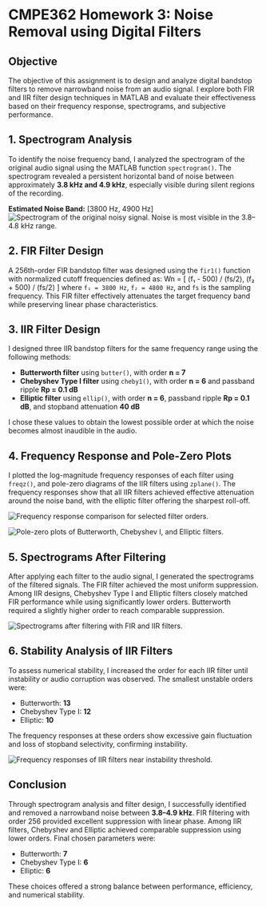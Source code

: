 # CMPE362 Homework 3: Noise Removal using Digital Filters



## Objective

The objective of this assignment is to design and analyze digital bandstop filters to remove narrowband noise from an audio signal. I explore both FIR and IIR filter design techniques in MATLAB and evaluate their effectiveness based on their frequency response, spectrograms, and subjective performance.


## 1. Spectrogram Analysis

To identify the noise frequency band, I analyzed the spectrogram of the original audio signal using the MATLAB function `spectrogram()`. The spectrogram revealed a persistent horizontal band of noise between approximately **3.8 kHz and 4.9 kHz**, especially visible during silent regions of the recording.

**Estimated Noise Band:** [3800 Hz, 4900 Hz]
![Spectrogram of the original noisy signal. Noise is most visible in the 3.8–4.8 kHz range.](https://github.com/user-attachments/assets/d5addf57-f65f-4df8-aadb-d6a9f6ff7678)


## 2. FIR Filter Design

A 256th-order FIR bandstop filter was designed using the `fir1()` function with normalized cutoff frequencies defined as:
Wn = [ (f₁ - 500) / (fs/2), (f₂ + 500) / (fs/2) ]
where `f₁ = 3800 Hz`, `f₂ = 4800 Hz`, and `fs` is the sampling frequency. This FIR filter effectively attenuates the target frequency band while preserving linear phase characteristics.



## 3. IIR Filter Design

I designed three IIR bandstop filters for the same frequency range using the following methods:

- **Butterworth filter** using `butter()`, with order **n = 7**
- **Chebyshev Type I filter** using `cheby1()`, with order **n = 6** and passband ripple **Rp = 0.1 dB**
- **Elliptic filter** using `ellip()`, with order **n = 6**, passband ripple **Rp = 0.1 dB**, and stopband attenuation **40 dB**

I chose these values to obtain the lowest possible order at which the noise becomes almost inaudible in the audio.



## 4. Frequency Response and Pole-Zero Plots

I plotted the log-magnitude frequency responses of each filter using `freqz()`, and pole-zero diagrams of the IIR filters using `zplane()`. The frequency responses show that all IIR filters achieved effective attenuation around the noise band, with the elliptic filter offering the sharpest roll-off.

![Frequency response comparison for selected filter orders.](https://github.com/user-attachments/assets/8299935f-b8d1-4d21-9b3e-07f7084d8c1d)

![Pole-zero plots of Butterworth, Chebyshev I, and Elliptic filters.](https://github.com/user-attachments/assets/147de647-7cfa-48fd-85f6-89fde4c44079)



## 5. Spectrograms After Filtering

After applying each filter to the audio signal, I generated the spectrograms of the filtered signals. The FIR filter achieved the most uniform suppression. Among IIR designs, Chebyshev Type I and Elliptic filters closely matched FIR performance while using significantly lower orders. Butterworth required a slightly higher order to reach comparable suppression.

![Spectrograms after filtering with FIR and IIR filters.](https://github.com/user-attachments/assets/38614244-a387-413b-a3c5-3645d63c9e10)



## 6. Stability Analysis of IIR Filters

To assess numerical stability, I increased the order for each IIR filter until instability or audio corruption was observed. The smallest unstable orders were:

- Butterworth: **13**
- Chebyshev Type I: **12**
- Elliptic: **10**

The frequency responses at these orders show excessive gain fluctuation and loss of stopband selectivity, confirming instability.

![Frequency responses of IIR filters near instability threshold.](https://github.com/user-attachments/assets/798bb9ca-b945-40ea-bb82-d11bc8e7905c)



## Conclusion

Through spectrogram analysis and filter design, I successfully identified and removed a narrowband noise between **3.8–4.9 kHz**. FIR filtering with order 256 provided excellent suppression with linear phase. Among IIR filters, Chebyshev and Elliptic achieved comparable suppression using lower orders. Final chosen parameters were:

- Butterworth: **7**
- Chebyshev Type I: **6**
- Elliptic: **6**

These choices offered a strong balance between performance, efficiency, and numerical stability.
